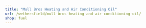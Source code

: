 ```yaml
---
title: "Mull Bros Heating and Air Conditioning Oil"
url: /wethersfield/mull-bros-heating-and-air-conditioning-oil/
shop: fuel
---
```

